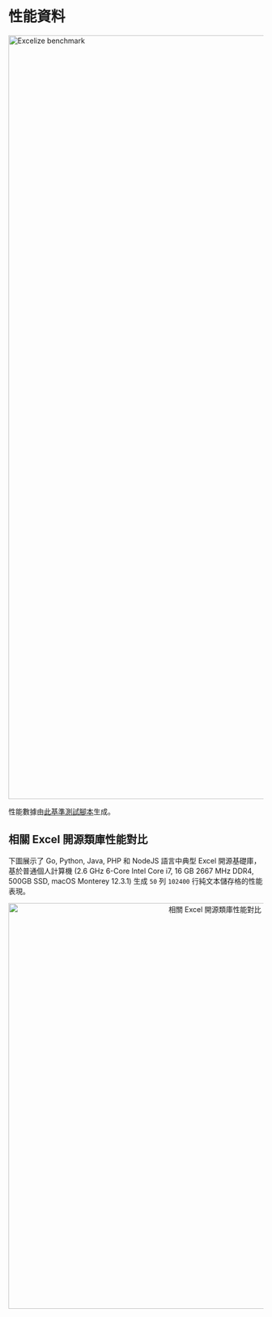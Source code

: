 # 性能資料

<a href="https://xuri.me/wp-content/uploads/2016/08/excelize-performance.svg"><img src="https://xuri.me/wp-content/uploads/2016/08/excelize-performance.svg" alt="Excelize benchmark" width="1506"></a>

性能數據由[此基準測試腳本](https://github.com/xuri/excelize-benchmark)生成。

## 相關 Excel 開源類庫性能對比

下圖展示了 Go, Python, Java, PHP 和 NodeJS 語言中典型 Excel 開源基礎庫，基於普通個人計算機 (2.6 GHz 6-Core Intel Core i7, 16 GB 2667 MHz DDR4, 500GB SSD, macOS Monterey 12.3.1) 生成 `50` 列 `102400` 行純文本儲存格的性能表現。

<p align="center"><img width="800" src="https://xuri.me/wp-content/uploads/2016/08/excelize-golang-library-for-reading-and-writing-xlsx-files-3.svg" alt="相關 Excel 開源類庫性能對比"></p>
